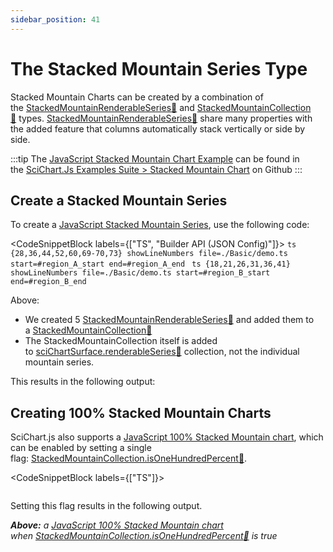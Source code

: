 ```yaml
---
sidebar_position: 41
---
```


# The Stacked Mountain Series Type

Stacked Mountain Charts can be created by a combination of the [StackedMountainRenderableSeries:blue_book:](https://www.scichart.com/documentation/js/current/typedoc/classes/stackedmountainrenderableseries.html) and [StackedMountainCollection:blue_book:](https://www.scichart.com/documentation/js/current/typedoc/classes/stackedmountaincollection.html) types. [StackedMountainRenderableSeries:blue_book:](https://www.scichart.com/documentation/js/current/typedoc/classes/stackedmountainrenderableseries.html) share many properties with the added feature that columns automatically stack vertically or side by side.

:::tip
The [JavaScript Stacked Mountain Chart Example](https://scichart.com/demo/javascript/stacked-mountain-chart) can be found in the [SciChart.Js Examples Suite > Stacked Mountain Chart](https://github.com/ABTSoftware/SciChart.JS.Examples/tree/master/Examples/src/components/Examples/Charts2D/BasicChartTypes/StackedMountainChart) on Github
::: 

<ChartFromSciChartDemo 
    src="https://scichart.com/demo/iframe/stacked-mountain-chart"
    title="Stacked Mountain Chart"
/>

Create a Stacked Mountain Series
--------------------------------

To create a [JavaScript Stacked Mountain Series](https://scichart.com/demo/javascript/stacked-mountain-chart), use the following code:

<CodeSnippetBlock labels={["TS", "Builder API (JSON Config)"]}>
    ```ts {28,36,44,52,60,69-70,73} showLineNumbers file=./Basic/demo.ts start=#region_A_start end=#region_A_end
    ```
    ```ts {18,21,26,31,36,41} showLineNumbers file=./Basic/demo.ts start=#region_B_start end=#region_B_end
    ```
</CodeSnippetBlock>

Above:

*   We created 5 [StackedMountainRenderableSeries:blue_book:](https://www.scichart.com/documentation/js/current/typedoc/classes/stackedmountainrenderableseries.html) and added them to a [StackedMountainCollection:blue_book:](https://www.scichart.com/documentation/js/current/typedoc/classes/stackedmountaincollection.html)
*   The StackedMountainCollection itself is added to [sciChartSurface.renderableSeries:blue_book:](https://www.scichart.com/documentation/js/current/typedoc/classes/scichartsurface.html#renderableseries) collection, not the individual mountain series.

This results in the following output:

<LiveDocSnippet name="./Basic/demo" />

Creating 100% Stacked Mountain Charts
-------------------------------------

SciChart.js also supports a [JavaScript 100% Stacked Mountain chart](https://scichart.com/demo/javascript/stacked-mountain-chart), which can be enabled by setting a single flag: [StackedMountainCollection.isOneHundredPercent:blue_book:](https://www.scichart.com/documentation/js/current/typedoc/classes/stackedmountaincollection.html#isonehundredpercent).

<CodeSnippetBlock labels={["TS"]}>
```ts {13} showLineNumbers file=./GroupingOptions/demo.ts start=#region_A_start end=#region_A_end
```
</CodeSnippetBlock>

Setting this flag results in the following output.

<LiveDocSnippet name="./GroupingOptions/demo" />

_**Above:** a [JavaScript 100% Stacked Mountain chart](https://scichart.com/demo/javascript/stacked-mountain-chart) when [StackedMountainCollection.isOneHundredPercent:blue_book:](https://www.scichart.com/documentation/js/current/typedoc/classes/stackedmountaincollection.html#isonehundredpercent) is true_